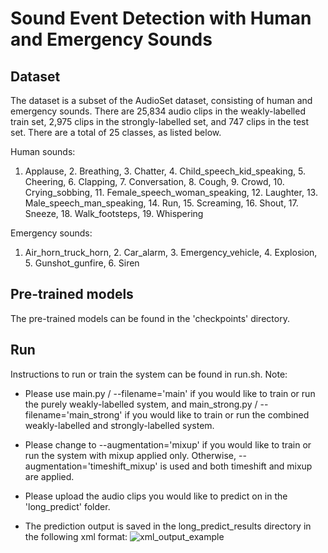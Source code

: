 # Sound Event Detection with Human and Emergency Sounds

## Dataset
The dataset is a subset of the AudioSet dataset, consisting of human and emergency sounds. There are 25,834 audio clips in the weakly-labelled train set, 2,975 clips in the strongly-labelled set, and 747 clips in the test set. There are a total of 25 classes, as listed below.

Human sounds:
1. Applause, 2. Breathing, 3. Chatter, 4. Child_speech_kid_speaking, 5. Cheering, 6. Clapping, 7. Conversation, 8. Cough, 9. Crowd, 10. Crying_sobbing, 11. Female_speech_woman_speaking, 12. Laughter, 13. Male_speech_man_speaking, 14. Run, 15. Screaming, 16. Shout, 17. Sneeze, 18. Walk_footsteps, 19. Whispering

Emergency sounds:
1. Air_horn_truck_horn, 2. Car_alarm, 3. Emergency_vehicle, 4. Explosion, 5. Gunshot_gunfire, 6. Siren

## Pre-trained models
The pre-trained models can be found in the 'checkpoints' directory.

## Run
Instructions to run or train the system can be found in run.sh.
Note:
- Please use main.py / --filename='main' if you would like to train or run the purely weakly-labelled system, and main_strong.py / --filename='main_strong' if you would like to train or run the combined weakly-labelled and strongly-labelled system. 

- Please change to --augmentation='mixup' if you would like to train or run the system with mixup applied only. Otherwise, --augmentation='timeshift_mixup' is used and both timeshift and mixup are applied.

- Please upload the audio clips you would like to predict on in the 'long_predict' folder.

- The prediction output is saved in the long_predict_results directory in the following xml format:
    ![xml_output_example](https://user-images.githubusercontent.com/56859670/123733914-f5955800-d8ce-11eb-8c4b-11dd3c7de29b.png)


